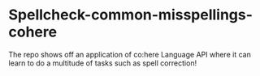 # Spellcheck-common-misspellings-cohere
The repo shows off an application of co:here Language API where it can learn to do a multitude of tasks such as spell correction!
